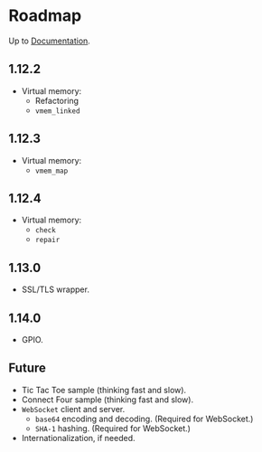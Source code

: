 # Roadmap

Up to [Documentation](README.md).

## 1.12.2
- Virtual memory:
  - Refactoring
  - `vmem_linked`

## 1.12.3
- Virtual memory:
  - `vmem_map`

## 1.12.4
- Virtual memory:
  - `check`
  - `repair`

## 1.13.0
- SSL/TLS wrapper.

## 1.14.0
- GPIO.

## Future
- Tic Tac Toe sample (thinking fast and slow).
- Connect Four sample (thinking fast and slow).
- `WebSocket` client and server.
  - `base64` encoding and decoding. (Required for WebSocket.)
  - `SHA-1` hashing. (Required for WebSocket.)
- Internationalization, if needed.
